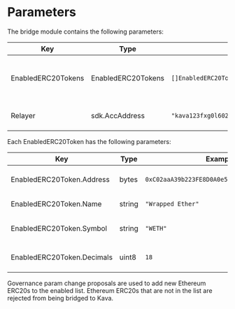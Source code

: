 # Parameters

The bridge module contains the following parameters:

| Key                | Type               | Example                                         | Description                             |
| ------------------ | ------------------ | ----------------------------------------------- | --------------------------------------- |
| EnabledERC20Tokens | EnabledERC20Tokens | `[]EnabledERC20Token`                           | array of ERC20 tokens allowed to bridge |
| Relayer            | sdk.AccAddress     | `"kava123fxg0l602etulhhcdm0vt7l57qya5wjcrwhzz"` | bridge relayer address                  |

Each EnabledERC20Token has the following parameters:

| Key                        | Type   | Example                                      | Description               |
| -------------------------- | ------ | -------------------------------------------- | ------------------------- |
| EnabledERC20Token.Address  | bytes  | `0xC02aaA39b223FE8D0A0e5C4F27eAD9083C756Cc2` | ERC20 address on Ethereum |
| EnabledERC20Token.Name     | string | `"Wrapped Ether"`                            | ERC20 token name          |
| EnabledERC20Token.Symbol   | string | `"WETH"`                                     | ERC20 token symbol        |
| EnabledERC20Token.Decimals | uint8  | `18`                                         | ERC20 token decimals      |

Governance param change proposals are used to add new Ethereum ERC20s to the
enabled list. Ethereum ERC20s that are not in the list are rejected from
being bridged to Kava.
